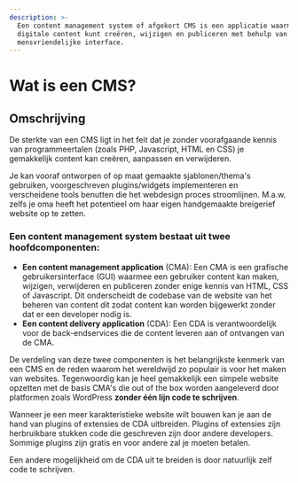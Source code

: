 ```yaml
---
description: >-
  Een content management system of afgekort CMS is een applicatie waarmee je
  digitale content kunt creëren, wijzigen en publiceren met behulp van een
  mensvriendelijke interface.
---
```


# Wat is een CMS?

## Omschrijving

De sterkte van een CMS ligt in het feit dat je zonder voorafgaande kennis van programmeertalen (zoals PHP, Javascript, HTML en CSS) je gemakkelijk content kan creëren, aanpassen en verwijderen.

Je kan vooraf ontworpen of op maat gemaakte sjablonen/thema's gebruiken, voorgeschreven plugins/widgets implementeren en verscheidene tools benutten die het webdesign proces stroomlijnen. M.a.w. zelfs je oma heeft het potentieel om haar eigen handgemaakte breigerief website op te zetten.

### **Een content management system bestaat uit twee hoofdcomponenten:**

* **Een content management application** (CMA): Een CMA is een grafische gebruikersinterface (GUI) waarmee een gebruiker content kan maken, wijzigen, verwijderen en publiceren zonder enige kennis van HTML, CSS of Javascript. Dit onderscheidt de codebase van de website van het beheren van content dit zodat content kan worden bijgewerkt zonder dat er een developer nodig is.
* **Een content delivery application** (CDA): Een CDA is verantwoordelijk voor de back-endservices die de content leveren aan of ontvangen van de CMA.

De verdeling van deze twee componenten is het belangrijkste kenmerk van een CMS en de reden waarom het wereldwijd zo populair is voor het maken van websites. Tegenwoordig kan je heel gemakkelijk een simpele website opzetten met de basis CMA's die out of the box worden aangeleverd door platformen zoals WordPress **zonder één lijn code te schrijven**.

Wanneer je een meer karakteristieke website wilt bouwen kan je aan de hand van plugins of extensies de CDA uitbreiden. Plugins of extensies zijn herbruikbare stukken code die geschreven zijn door andere developers. Sommige plugins zijn gratis en voor andere zal je moeten betalen.

Een andere mogelijkheid om de CDA uit te breiden is door natuurlijk zelf code te schrijven.
